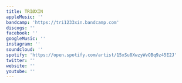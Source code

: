 ```yaml
---
title: TRIØXIN
appleMusic: ''
bandcamp: 'https://tri1233xin.bandcamp.com'
discogs: ''
facebook: ''
googleMusic: ''
instagram: ''
soundcloud: ''
spotify: 'https://open.spotify.com/artist/15xSu8XwzyWvOBq9z45E2J'
twitter: ''
website: ''
youtube: ''
---
```

